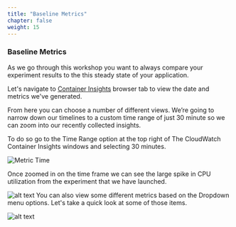 ```yaml
---
title: "Baseline Metrics"
chapter: false
weight: 15
---
```


### Baseline Metrics

As we go through this workshop you want to always compare your experiment results to the this steady state of your application. 

Let's navigate to [Container Insights](https://console.aws.amazon.com/cloudwatch/home?region=us-east-1#container-insights:infrastructure/map) browser tab to view the date and metrics we've generated.

From here you can choose a number of different views. We’re going to narrow down our timelines to a custom time range of just 30 minute so we can zoom into our recently collected insights.

To do so go to the Time Range option at the top right of The CloudWatch Container Insights windows and selecting 30 minutes.

![Metric Time](/images/metrictime.png)

Once zoomed in on the time frame we can see the large spike in CPU utilization from the experiment that we have launched. 

![alt text](/images/metriceksservice.png "Metric Service")
You can also view some different metrics based on the Dropdown menu options. Let's take a quick look at some of those items.

![alt text](/images/switches.gif "Switching Metrics")
